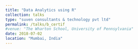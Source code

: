 ```yaml
---
title: "Data Analytics using R"
collection: talks
type: "suven consultants & technology pvt ltd"
permalink: /talks/b_certif
#venue: "The Wharton School, University of Pennsylvania"
date: 2018-07-02
location: "Mumbai, India"
---
```


